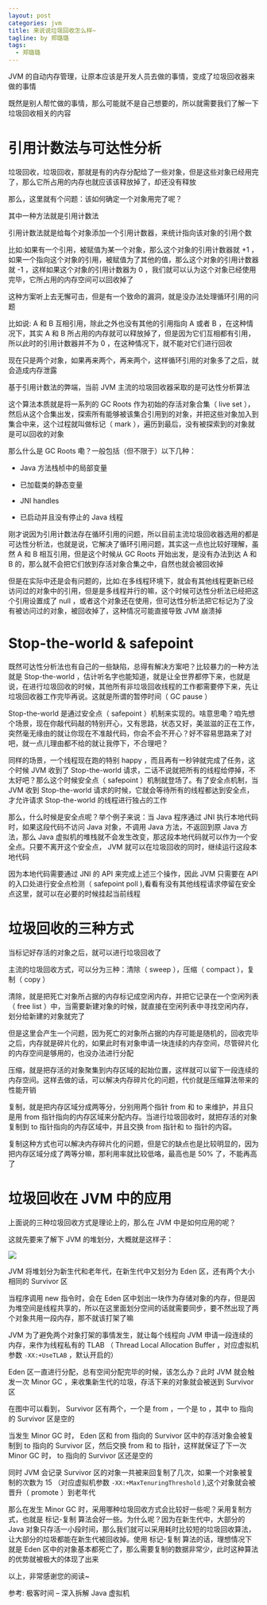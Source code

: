 ```yaml
---
layout: post
categories: jvm
title: 来说说垃圾回收怎么样~
tagline: by 郑璐璐
tags: 
  - 郑璐璐
---
```

JVM 的自动内存管理，让原本应该是开发人员去做的事情，变成了垃圾回收器来做的事情
<!--more-->

既然是别人帮忙做的事情，那么可能就不是自己想要的，所以就需要我们了解一下垃圾回收相关的内容

# 引用计数法与可达性分析

垃圾回收，垃圾回收，那就是有的内存分配给了一些对象，但是这些对象已经用完了，那么它所占用的内存也就应该该释放掉了，却还没有释放

那么，这里就有个问题：该如何确定一个对象用完了呢？

其中一种方法就是引用计数法

引用计数法就是给每个对象添加一个引用计数器，来统计指向该对象的引用个数

比如:如果有一个引用，被赋值为某一个对象，那么这个对象的引用计数器就 +1 ，如果一个指向这个对象的引用，被赋值为了其他的值，那么这个对象的引用计数器就 -1 ，这样如果这个对象的引用计数器为 0 ，我们就可以认为这个对象已经使用完毕，它所占用的内存空间可以回收掉了

这种方案听上去无懈可击，但是有一个致命的漏洞，就是没办法处理循环引用的问题

比如说: A 和 B 互相引用，除此之外也没有其他的引用指向 A 或者 B ，在这种情况下，其实 A 和 B 所占用的内存就可以释放掉了，但是因为它们互相都有引用，所以此时的引用计数器并不为 0 ，在这种情况下，就不能对它们进行回收

现在只是两个对象，如果再来两个，再来两个，这样循环引用的对象多了之后，就会造成内存泄露

基于引用计数法的弊端，当前 JVM 主流的垃圾回收器采取的是可达性分析算法

这个算法本质就是将一系列的 GC Roots 作为初始的存活对象合集（ live set ），然后从这个合集出发，探索所有能够被该集合引用到的对象，并把这些对象加入到集合中来，这个过程就叫做标记（ mark ），遍历到最后，没有被探索到的对象就是可以回收的对象

那么什么是 GC Roots 嘞？一般包括（但不限于）以下几种：

- Java 方法栈桢中的局部变量

- 已加载类的静态变量

- JNI handles

- 已启动并且没有停止的 Java 线程

刚才说因为引用计数法存在循环引用的问题，所以目前主流垃圾回收器选用的都是可达性分析法，也就是说，它解决了循环引用问题，其实这一点也比较好理解，虽然 A 和 B 相互引用，但是这个时候从 GC Roots 开始出发，是没有办法到达 A 和 B 的，那么就不会把它们放到存活对象合集之中，自然也就会被回收掉

但是在实际中还是会有问题的，比如:在多线程环境下，就会有其他线程更新已经访问过的对象中的引用，但是是多线程并行的嘛，这个时候可达性分析法已经把这个引用设置成了 null ，或者这个对象还在使用，但可达性分析法把它标记为了没有被访问过的对象，被回收掉了，这种情况可能直接导致 JVM 崩溃掉

# Stop-the-world & safepoint

既然可达性分析法也有自己的一些缺陷，总得有解决方案吧？比较暴力的一种方法就是 Stop-the-world ，估计听名字也能知道，就是让全世界都停下来，也就是说，在进行垃圾回收的时候，其他所有非垃圾回收线程的工作都需要停下来，先让垃圾回收器工作完毕再说。这就是所谓的暂停时间（ GC pause ）

Stop-the-world 是通过安全点（ safepoint ）机制来实现的。啥意思嘞？咱先想个场景，现在你敲代码敲的特别开心，又有思路，状态又好，美滋滋的正在工作，突然毫无缘由的就让你现在不准敲代码，你会不会不开心？好不容易思路来了对吧，就一点儿理由都不给的就让我停下，不合理吧？

同样的场景，一个线程现在跑的特别 happy ，而且再有一秒钟就完成了任务，这个时候 JVM 收到了 Stop-the-world 请求，二话不说就把所有的线程给停掉，不太好吧？那么这个时候安全点（ safepoint ）机制就登场了。有了安全点机制，当 JVM 收到 Stop-the-world 请求的时候，它就会等待所有的线程都达到安全点，才允许请求 Stop-the-world 的线程进行独占的工作

那么，什么时候是安全点呢？举个例子来说：当 Java 程序通过 JNI 执行本地代码时，如果这段代码不访问 Java 对象，不调用 Java 方法，不返回到原 Java 方法，那么 Java 虚拟机的堆栈就不会发生改变，那这段本地代码就可以作为一个安全点。只要不离开这个安全点， JVM 就可以在垃圾回收的同时，继续运行这段本地代码

因为本地代码需要通过 JNI 的 API 来完成上述三个操作，因此 JVM 只需要在 API 的入口处进行安全点检测（ safepoint poll ),看看有没有其他线程请求停留在安全点这里，就可以在必要的时候挂起当前线程

# 垃圾回收的三种方式

当标记好存活的对象之后，就可以进行垃圾回收了

主流的垃圾回收方式，可以分为三种：清除（ sweep ），压缩（ compact ），复制（ copy ）

清除，就是把死亡对象所占据的内存标记成空闲内存，并把它记录在一个空闲列表（ free list ）中，当需要新建对象的时候，就直接在空闲列表中寻找空闲内存，划分给新建的对象就完了

但是这里会产生一个问题，因为死亡的对象所占据的内存可能是随机的，回收完毕之后，内存就是碎片化的，如果此时有对象申请一块连续的内存空间，尽管碎片化的内存空间是够用的，也没办法进行分配

压缩，就是把存活的对象聚集到内存区域的起始位置，这样就可以留下一段连续的内存空间。这样去做的话，可以解决内存碎片化的问题，代价就是压缩算法带来的性能开销

复制，就是把内存区域分成两等分，分别用两个指针 from 和 to 来维护，并且只是用 from 指针指向的内存区域来分配内存。当进行垃圾回收时，就把存活的对象复制到 to 指针指向的内存区域中，并且交换 from 指针和 to 指针的内容。

复制这种方式也可以解决内存碎片化的问题，但是它的缺点也是比较明显的，因为把内存区域分成了两等分嘛，那利用率就比较低咯，最高也是 50% 了，不能再高了

# 垃圾回收在 JVM 中的应用

上面说的三种垃圾回收方式是理论上的，那么在 JVM 中是如何应用的呢？

这就先要来了解下 JVM 的堆划分，大概就是这样子：

![](http://www.justdojava.com/assets/images/2019/java/image-zll/2020/11/03-内存区域划分.jpg)

JVM 将堆划分为新生代和老年代，在新生代中又划分为 Eden 区，还有两个大小相同的 Survivor 区

当程序调用 new 指令时，会在 Eden 区中划出一块作为存储对象的内存，但是因为堆空间是线程共享的，所以在这里面划分空间的话就需要同步，要不然出现了两个对象共用一段内存，那不就该打架了嘛

JVM 为了避免两个对象打架的事情发生，就让每个线程向 JVM 申请一段连续的内存，来作为线程私有的 TLAB （ Thread Local Allocation Buffer ，对应虚拟机参数 `-XX:+UseTLAB` ，默认开启的）

Eden 区一直进行分配，总有空间分配完毕的时候，该怎么办？此时 JVM 就会触发一次 Minor GC ，来收集新生代的垃圾，存活下来的对象就会被送到 Survivor 区

在图中可以看到， Survivor 区有两个，一个是 from ，一个是 to ，其中 to 指向的 Survivor 区是空的

当发生 Minor GC 时， Eden 区和 from 指向的 Survivor 区中的存活对象会被复制到 to 指向的 Survivor 区，然后交换 from 和 to 指针，这样就保证了下一次 Minor GC 时， to 指向的 Survivor 区还是空的

同时 JVM 会记录 Survivor 区的对象一共被来回复制了几次，如果一个对象被复制的次数为 15 （对应虚拟机参数 `-XX:+MaxTenuringThreshold` ),这个对象就会被晋升（ promote ）到老年代

那么在发生 Minor GC 时，采用哪种垃圾回收方式会比较好一些呢？采用复制方式，也就是 标记-复制 算法会好一些。为什么呢？因为在新生代中，大部分的 Java 对象只存活一小段时间，那么我们就可以采用耗时比较短的垃圾回收算法，让大部分的垃圾都能在新生代被回收掉。使用 标记-复制 算法的话，理想情况下就是 Eden 区中的对象基本都死亡了，那么需要复制的数据非常少，此时这种算法的优势就被极大的体现了出来

以上，非常感谢您的阅读~

参考:
极客时间 – 深入拆解 Java 虚拟机